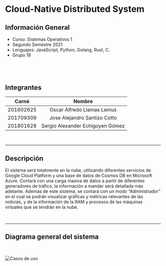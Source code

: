 # Cloud-Native Distributed System

## Información General
- Curso: Sistemas Operativos 1
- Segundo Semestre 2021
- Lenguajes: JavaScript, Python, Golang, Rust, C.
- Grupo 18

&nbsp;
---
## Integrantes

|Carné | Nombre |
|:----:|:----:|
|201602625| Oscar Alfredo Llamas Lemus|
|201709309| Jose Alejandro Santizo Cotto|
|201801628| Sergio Alexander Echigoyen Gómez|

&nbsp;

---


## Descripción

El sistema será totalmente en la nube, utilizando diferentes servicios de Google Cloud Platform y una base de 
datos de Cosmos DB en Microsoft Azure. Contará con una carga masiva de datos a partir de diferentes 
generadores de tráfico, la información a mandar será detallada más adelante. Además de este sistema, se 
contará con un modo “Administrador” en el cual se podrán visualizar gráficas y métricas relevantes de las 
noticias, y de la información de la RAM y procesos de las máquinas virtuales que se tendrán en la nube.


&nbsp;

---

## Diagrama general del sistema
&nbsp;


![Casos de uso](https://i.ibb.co/zX5r7zM/sopes.jpg)